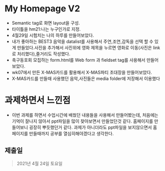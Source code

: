 # My Homepage V2
- Semantic tag로 화면 layout을 구성.
- 타이틀을 hm21:나는 누구인가로 지정.
- 4월29일 시험치는 나의 하루를 만들어보았다.
- 내가 좋아하는 BEST3 음악을 datalist를 사용해서 주연,조연,감독을 선택 할 수 있게 만들었다.사진을 추가해서 사진위에 영화 제목을 누르면 영화로 이동(사진은 link로 처리했다),줄거리도 작성했다.
- 축구동호회 모집하는 form.html를 Web form 과 fieldset tag를 사용해서 만들어보았다.
- wk07에서 만든 X-MAS카드를 활용해서 X-MAS파티 초대장을 만들어보았다.
- X-MAS카드를 만들때 사용했던 음악,사진들은 media folder에 저장해서 이용했다

# 과제하면서 느낀점
- 이번 과제를 하면서 수업시간에 배웠던 내용들을 사용해서 만들어봤는데, 처음에는 기억이 잘나지 않아서 ppt파일을 많이 찾아보면서 만들었던것 같다. 홈페이지를 만들어보니 굉장히 뿌듯했던거 같다. 과제가 아니더라도 ppt파일을 보지않으면서 홈페이지를 만들때까지 공부를 열심히해야겠다고 생각한다.

## 제출일
>2021년 4월 24일 토요일
